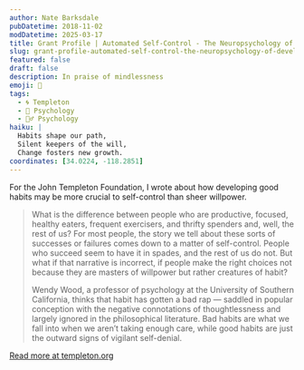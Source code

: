 ```yaml
---
author: Nate Barksdale
pubDatetime: 2018-11-02
modDatetime: 2025-03-17
title: Grant Profile | Automated Self-Control - The Neuropsychology of Developing Good Habits
slug: grant-profile-automated-self-control-the-neuropsychology-of-developing-good-habits
featured: false
draft: false
description: In praise of mindlessness
emoji: 🧠
tags:
  - 🌀 Templeton
  - 🧠 Psychology
  - 🧘‍♂️ Psychology
haiku: |
  Habits shape our path,  
  Silent keepers of the will,  
  Change fosters new growth.
coordinates: [34.0224, -118.2851]
---
```


For the John Templeton Foundation, I wrote about how developing good habits may be more crucial to self-control than sheer willpower.

> What is the difference between people who are productive, focused, healthy eaters, frequent exercisers, and thrifty spenders and, well, the rest of us? For most people, the story we tell about these sorts of successes or failures comes down to a matter of self-control. People who succeed seem to have it in spades, and the rest of us do not. But what if that narrative is incorrect, if people make the right choices not because they are masters of willpower but rather creatures of habit?
>
> Wendy Wood, a professor of psychology at the University of Southern California, thinks that habit has gotten a bad rap — saddled in popular conception with the negative connotations of thoughtlessness and largely ignored in the philosophical literature. Bad habits are what we fall into when we aren’t taking enough care, while good habits are just the outward signs of vigilant self-denial.

[Read more at templeton.org](https://www.templeton.org/grant/automated-self-control-the-neuropsychology-of-developing-good-habits)
